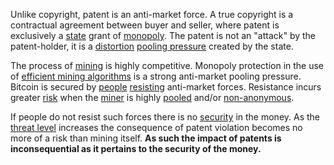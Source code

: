 Unlike copyright, patent is an anti-market force. A true copyright is a contractual agreement between buyer and seller, where patent is exclusively a [state](Glossary#state) grant of [monopoly](https://mises.org/library/man-economy-and-state-power-and-market/html/p/1075). The patent is not an "attack" by the patent-holder, it is a [distortion](Glossary#distortion) [pooling pressure](Pooling-Pressure-Risk) created by the state.

The process of [mining](Glossary#mine) is highly competitive. Monopoly protection in the use of [efficient mining algorithms](https://patents.google.com/patent/WO2015077378A1) is a strong anti-market pooling pressure. Bitcoin is secured by [people](Glossary#person) [resisting](Axiom-of-Resistance) anti-market forces. Resistance incurs greater [risk](Risk-Sharing-Principle) when the [miner](Glossary#miner) is highly [pooled](Glossary#pooling) and/or [non-anonymous](Public-Data-Principle).

If people do not resist such forces there is no [security](Qualitative-Security-Model) in the money. As the [threat level](Threat-Level-Paradox) increases the consequence of patent violation becomes no more of a risk than mining itself. **As such the impact of patents is inconsequential as it pertains to the security of the money.**
